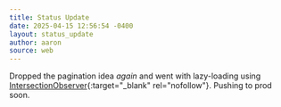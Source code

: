 ```yaml
---
title: Status Update
date: 2025-04-15 12:56:54 -0400
layout: status_update
author: aaron
source: web
---
```

Dropped the pagination idea _again_ and went with lazy-loading using [IntersectionObserver](https://www.smashingmagazine.com/2018/01/deferring-lazy-loading-intersection-observer-api/){:target="_blank" rel="nofollow"}. Pushing to prod soon.
